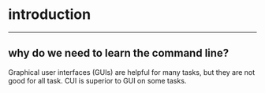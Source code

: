 # introduction
---
## why do we need to learn the command line?
Graphical user interfaces (GUIs) are helpful for many tasks, but they are not good for all task. CUI is superior to GUI on some tasks.
<!--stackedit_data:
eyJoaXN0b3J5IjpbLTE3OTA3MzYxNV19
-->